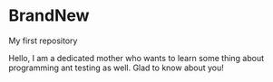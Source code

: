 # BrandNew
My first repository

Hello, I am a dedicated mother who wants to learn some thing about programming ant testing as well. Glad to know about you!
